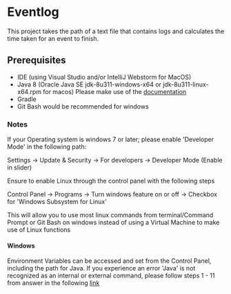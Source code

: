 # Eventlog
This project takes the path of a text file that contains logs and calculates the time taken for an event to finish.

## Prerequisites
- IDE (using Visual Studio and/or IntelliJ Webstorm for MacOS)
- Java 8 (Oracle Java SE jdk-8u311-windows-x64 or jdk-8u311-linux-x64.rpm for macos) Please make use of the [documentation](https://docs.oracle.com/javase/8/docs/) 
- Gradle
- Git Bash would be recommended for windows

### Notes
If your Operating system is windows 7 or later; please enable 'Developer Mode' in the following path: 

Settings -> Update & Security -> For developers -> Developer Mode (Enable in slider)

Ensure to enable Linux through the control panel with the following steps 

Control Panel -> Programs -> Turn windows feature on or off -> Checkbox for 'Windows Subsystem for Linux' 

This will allow you to use most linux commands from terminal/Command Prompt or Git Bash on windows instead of using a Virtual Machine to make use of Linux functions

#### Windows

Environment Variables can be accessed and set from the Control Panel, including the path for Java. If you experience an error 'Java' is not recognized as an internal or external command, please follow steps 1 - 11 from answer in the following [link](https://stackoverflow.com/questions/15796855/java-is-not-recognized-as-an-internal-or-external-command)